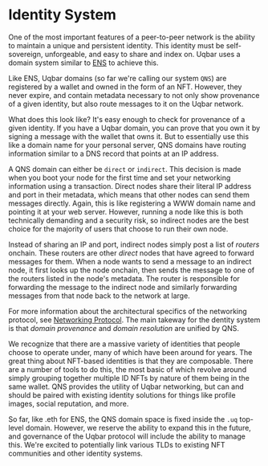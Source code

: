 # Identity System

One of the most important features of a peer-to-peer network is the ability to maintain a unique and persistent identity. This identity must be self-sovereign, unforgeable, and easy to share and index on. Uqbar uses a domain system similar to [ENS](https://ens.domains/) to achieve this.

Like ENS, Uqbar domains (so far we're calling our system `QNS`) are registered by a wallet and owned in the form of an NFT. However, they never expire, and contain metadata necessary to not only show provenance of a given identity, but also route messages to it on the Uqbar network.

What does this look like? It's easy enough to check for provenance of a given identity. If you have a Uqbar domain, you can prove that you own it by signing a message with the wallet that owns it. But to essentially use this like a domain name for your personal server, QNS domains have routing information similar to a DNS record that points at an IP address.

A QNS domain can either be `direct` or `indirect`. This decision is made when you boot your node for the first time and set your networking information using a transaction. Direct nodes share their literal IP address and port in their metadata, which means that other nodes can send them messages directly. Again, this is like registering a WWW domain name and pointing it at your web server. However, running a node like this is both technically demanding and a security risk, so indirect nodes are the best choice for the majority of users that choose to run their own node.

Instead of sharing an IP and port, indirect nodes simply post a list of *routers* onchain. These routers are other *direct* nodes that have agreed to forward messages for them. When a node wants to send a message to an indirect node, it first looks up the node onchain, then sends the message to one of the routers listed in the node's metadata. The router is responsible for forwarding the message to the indirect node and similarly forwarding messages from that node back to the network at large.

For more information about the architectural specifics of the networking protocol, see [Networking Protocol](./networking_protocol.md). The main takeway for the dentity system is that *domain provenance* and *domain resolution* are unified by QNS.

We recognize that there are a massive variety of identities that people choose to operate under, many of which have been around for years. The great thing about NFT-based identities is that they are composable. There are a number of tools to do this, the most basic of which revolve around simply grouping together multiple ID NFTs by nature of them being in the same wallet. QNS provides the utility of Uqbar networking, but can and should be paired with existing identity solutions for things like profile images, social reputation, and more.

So far, like .eth for ENS, the QNS domain space is fixed inside the `.uq` top-level domain. However, we reserve the ability to expand this in the future, and governance of the Uqbar protocol will include the ability to manage this. We're excited to potentially link various TLDs to existing NFT communities and other identity systems.